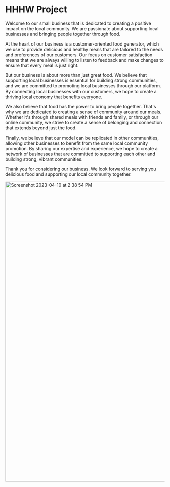 # HHHW Project

Welcome to our small business that is dedicated to creating a positive impact on the local community. We are passionate about supporting local businesses and bringing people together through food.

At the heart of our business is a customer-oriented food generator, which we use to provide delicious and healthy meals that are tailored to the needs and preferences of our customers. Our focus on customer satisfaction means that we are always willing to listen to feedback and make changes to ensure that every meal is just right.

But our business is about more than just great food. We believe that supporting local businesses is essential for building strong communities, and we are committed to promoting local businesses through our platform. By connecting local businesses with our customers, we hope to create a thriving local economy that benefits everyone.

We also believe that food has the power to bring people together. That's why we are dedicated to creating a sense of community around our meals. Whether it's through shared meals with friends and family, or through our online community, we strive to create a sense of belonging and connection that extends beyond just the food.

Finally, we believe that our model can be replicated in other communities, allowing other businesses to benefit from the same local community promotion. By sharing our expertise and experience, we hope to create a network of businesses that are committed to supporting each other and building strong, vibrant communities.

Thank you for considering our business. We look forward to serving you delicious food and supporting our local community together.

<img width="950" alt="Screenshot 2023-04-10 at 2 38 54 PM" src="https://user-images.githubusercontent.com/112414685/230983087-57f56fa7-58c6-47d6-bca5-de25efe653e3.png">
